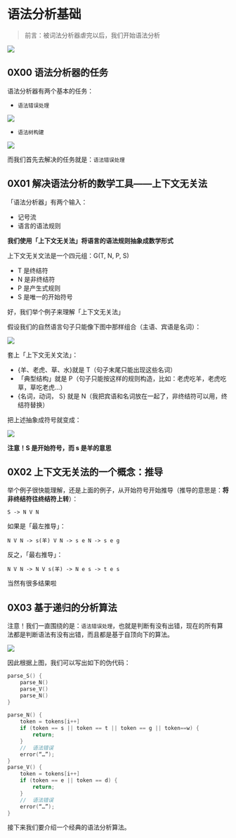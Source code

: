 # 语法分析基础



> 前言：被词法分析器虐完以后，我们开始语法分析



![](https://upload-images.jianshu.io/upload_images/15548795-e0e5dc0d73ac6664.png?imageMogr2/auto-orient/strip%7CimageView2/2/w/1240)

## 0X00 语法分析器的任务



语法分析器有两个基本的任务：





+ `语法错误处理`



![](https://upload-images.jianshu.io/upload_images/15548795-9605db2e93619389.png?imageMogr2/auto-orient/strip%7CimageView2/2/w/1240)



+ `语法树构建`





![](https://upload-images.jianshu.io/upload_images/15548795-552e023ee0c160c9.png?imageMogr2/auto-orient/strip%7CimageView2/2/w/1240)



而我们首先去解决的任务就是：`语法错误处理`



## 0X01 解决语法分析的数学工具——上下文无关法



「语法分析器」有两个输入：



+ 记号流
+ 语言的语法规则



**我们使用「上下文无关法」将语言的语法规则抽象成数学形式**



上下文无关文法是一个四元组：G(T, N, P, S)



+ T 是终结符
+ N 是非终结符
+ P 是产生式规则
+ S 是唯一的开始符号



好，我们举个例子来理解「上下文无关法」



假设我们的自然语言句子只能像下图中那样组合（主语、宾语是名词）：



![](https://upload-images.jianshu.io/upload_images/15548795-a7488e87265bca31.png?imageMogr2/auto-orient/strip%7CimageView2/2/w/1240)



套上「上下文无关文法」：



+ {羊、老虎、草、水}就是 T（句子末尾只能出现这些名词）
+ 「典型结构」就是 P（句子只能按这样的规则构造，比如：老虎吃羊，老虎吃草，草吃老虎...）
+ {名词，动词， S} 就是 N（我把宾语和名词放在一起了，非终结符可以用，终结符替换）



把上述抽象成符号就变成：





![](https://upload-images.jianshu.io/upload_images/15548795-b46c4a303e99509b.png?imageMogr2/auto-orient/strip%7CimageView2/2/w/1240)

**注意！S 是开始符号，而 s 是羊的意思**







## 0X02 上下文无关法的一个概念：推导





举个例子很快能理解，还是上面的例子，从开始符号开始推导（推导的意思是：**将非终结符往终结符上转**）：



```shell
S -> N V N
```



如果是「最左推导」：



```shell
N V N -> s(羊) V N -> s e N -> s e g
```



反之，「最右推导」：

```
N V N -> N V s(羊) -> N e s -> t e s
```



当然有很多结果啦



## 0X03 基于递归的分析算法





注意！我们一直围绕的是：`语法错误处理`，也就是判断有没有出错，现在的所有算法都是判断语法有没有出错，而且都是基于自顶向下的算法。



![](https://upload-images.jianshu.io/upload_images/15548795-fb867be557e19826.png?imageMogr2/auto-orient/strip%7CimageView2/2/w/1240)



因此根据上图，我们可以写出如下的伪代码：



```c
parse_S() {
    parse_N()
	parse_V()
	parse_N()
}
	
parse_N() {
	token = tokens[i++]
	if (token == s || token == t || token == g || token==w) {
        return;  
    }
    // 	语法错误
	error(“…”);
}
parse_V() {
	token = tokens[i++]
    if (token == e || token == d) {
        return;  
    }
    // 	语法错误
	error(“…”);
}

```





接下来我们要介绍一个经典的语法分析算法。